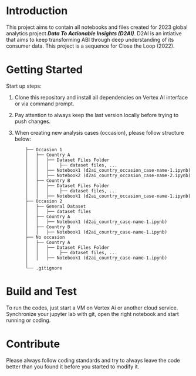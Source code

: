 # Introduction 
This project aims to contain all notebooks and files created for 2023 global analytics project ***Data To Actionable Insights (D2AI)***.
D2AI is an intiative that aims to keep transforming ABI through deep understanding of its consumer data. This project is a sequence for Close the Loop (2022).

# Getting Started
Start up steps:
1.	Clone this repository and install all dependencies on Vertex AI interface or via command prompt.
2.	Pay attention to always keep the last version locally before trying to push changes.
3.	When creating new analysis cases (occasion), please follow structure below:

            ├── Occasion 1
            │   ├── Country A
            │   │   ├── Dataset Files Folder
            │   │   │    ├── dataset files, ...
            │   │   ├── Notebook1 (d2ai_country_occasion_case-name-1.ipynb)
            │   │   ├── Notebook2 (d2ai_country_occasion_case-name-2.ipynb)
            │   ├── Country B
            │   │   ├── Dataset Files Folder
            │   │   │    ├── dataset files, ...
            │   │   ├── Notebook1 (d2ai_country_occasion_case-name-1.ipynb)
            ├── Occasion 2
            │   ├── General Dataset
            │   │   ├── dataset files
            │   ├── Country A
            │   │   ├── Notebook1 (d2ai_country_case-name-1.ipynb)
            │   ├── Country B
            │   │   ├── Notebook1 (d2ai_country_case-name-1.ipynb)
            ├── No occasion
            │   ├── Country A
            │   │   ├── Dataset Files Folder
            │   │   │    ├── dataset files, ...
            │   │   ├── Notebook1 (d2ai_country_case-name-1.ipynb)
            │
            └── .gitignore



# Build and Test
To run the codes, just start a VM on Vertex Ai or another cloud service. Synchronize your jupyter lab with git, open the right notebook and start running or coding.

# Contribute
Please always follow coding standards and try to always leave the code better than you found it before you started to modify it.

